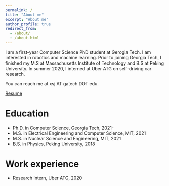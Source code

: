 ```yaml
---
permalink: /
title: "About me"
excerpt: "About me"
author_profile: true
redirect_from: 
  - /about/
  - /about.html
---
```


I am a first-year Computer Science PhD student at Gerogia Tech. I am interested in robotics and machine learning. Prior to joining Georgia Tech, I finished my M.S at Massachusetts Institute of Technology and B.S at Peking University. In summer 2020, I interned at Uber ATG on self-driving car research.

You can reach me at xsj AT gatech DOT edu.

[Resume](files/resume.pdf)

Education
======
* Ph.D. in Computer Science, Georgia Tech, 2021-
* M.S. in Electrical Engineering and Computer Science, MIT, 2021
* M.S. in Nuclear Science and Engineering, MIT, 2021
* B.S. in Physics, Peking University, 2018

Work experience
======
* Research Intern, Uber ATG, 2020
